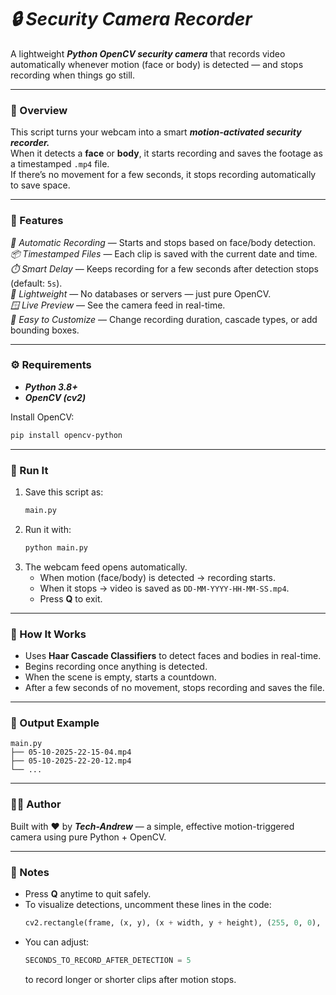 # ***🔒 Security Camera Recorder***

A lightweight ***Python OpenCV security camera*** that records video automatically whenever motion (face or body) is detected — and stops recording when things go still.

---

### **🎯 Overview**

This script turns your webcam into a smart ***motion-activated security recorder.***  
When it detects a **face** or **body**, it starts recording and saves the footage as a timestamped `.mp4` file.  
If there’s no movement for a few seconds, it stops recording automatically to save space.

---

### **🧩 Features**

_🎥 Automatic Recording_ — Starts and stops based on face/body detection.  
_📦 Timestamped Files_ — Each clip is saved with the current date and time.  
_⏱️ Smart Delay_ — Keeps recording for a few seconds after detection stops (default: `5s`).  
_🧠 Lightweight_ — No databases or servers — just pure OpenCV.  
_🪟 Live Preview_ — See the camera feed in real-time.  
_🧰 Easy to Customize_ — Change recording duration, cascade types, or add bounding boxes.

---

### **⚙️ Requirements**

- ***Python 3.8+***
- ***OpenCV (cv2)***

Install OpenCV:
```bash
pip install opencv-python
```

---

### **🚀 Run It**

1. Save this script as:
   ```bash
   main.py
   ```
2. Run it with:
   ```bash
   python main.py
   ```
3. The webcam feed opens automatically.  
   - When motion (face/body) is detected → recording starts.  
   - When it stops → video is saved as `DD-MM-YYYY-HH-MM-SS.mp4`.  
   - Press **Q** to exit.

---

### **🧠 How It Works**

- Uses **Haar Cascade Classifiers** to detect faces and bodies in real-time.  
- Begins recording once anything is detected.  
- When the scene is empty, starts a countdown.  
- After a few seconds of no movement, stops recording and saves the file.

---

### **📁 Output Example**

```
main.py
├── 05-10-2025-22-15-04.mp4
├── 05-10-2025-22-20-12.mp4
└── ...
```

---

### **🧑‍💻 Author**

Built with ❤️ by ***Tech-Andrew*** — a simple, effective motion-triggered camera using pure Python + OpenCV.

---

### **📜 Notes**

- Press **Q** anytime to quit safely.  
- To visualize detections, uncomment these lines in the code:
  ```python
  cv2.rectangle(frame, (x, y), (x + width, y + height), (255, 0, 0), 3)
  ```
- You can adjust:
  ```python
  SECONDS_TO_RECORD_AFTER_DETECTION = 5
  ```
  to record longer or shorter clips after motion stops.
